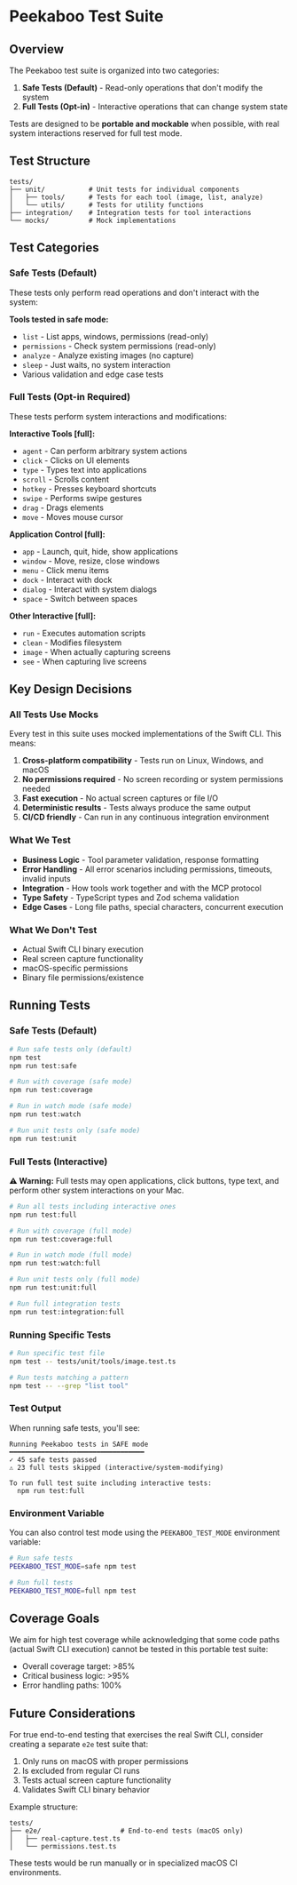 # Peekaboo Test Suite

## Overview

The Peekaboo test suite is organized into two categories:

1. **Safe Tests (Default)** - Read-only operations that don't modify the system
2. **Full Tests (Opt-in)** - Interactive operations that can change system state

Tests are designed to be **portable and mockable** when possible, with real system interactions reserved for full test mode.

## Test Structure

```
tests/
├── unit/           # Unit tests for individual components
│   ├── tools/      # Tests for each tool (image, list, analyze)
│   └── utils/      # Tests for utility functions
├── integration/    # Integration tests for tool interactions
└── mocks/          # Mock implementations
```

## Test Categories

### Safe Tests (Default)

These tests only perform read operations and don't interact with the system:

**Tools tested in safe mode:**
- `list` - List apps, windows, permissions (read-only)
- `permissions` - Check system permissions (read-only)
- `analyze` - Analyze existing images (no capture)
- `sleep` - Just waits, no system interaction
- Various validation and edge case tests

### Full Tests (Opt-in Required)

These tests perform system interactions and modifications:

**Interactive Tools [full]:**
- `agent` - Can perform arbitrary system actions
- `click` - Clicks on UI elements
- `type` - Types text into applications
- `scroll` - Scrolls content
- `hotkey` - Presses keyboard shortcuts
- `swipe` - Performs swipe gestures
- `drag` - Drags elements
- `move` - Moves mouse cursor

**Application Control [full]:**
- `app` - Launch, quit, hide, show applications
- `window` - Move, resize, close windows
- `menu` - Click menu items
- `dock` - Interact with dock
- `dialog` - Interact with system dialogs
- `space` - Switch between spaces

**Other Interactive [full]:**
- `run` - Executes automation scripts
- `clean` - Modifies filesystem
- `image` - When actually capturing screens
- `see` - When capturing live screens

## Key Design Decisions

### All Tests Use Mocks

Every test in this suite uses mocked implementations of the Swift CLI. This means:

1. **Cross-platform compatibility** - Tests run on Linux, Windows, and macOS
2. **No permissions required** - No screen recording or system permissions needed
3. **Fast execution** - No actual screen captures or file I/O
4. **Deterministic results** - Tests always produce the same output
5. **CI/CD friendly** - Can run in any continuous integration environment

### What We Test

- **Business Logic** - Tool parameter validation, response formatting
- **Error Handling** - All error scenarios including permissions, timeouts, invalid inputs
- **Integration** - How tools work together and with the MCP protocol
- **Type Safety** - TypeScript types and Zod schema validation
- **Edge Cases** - Long file paths, special characters, concurrent execution

### What We Don't Test

- Actual Swift CLI binary execution
- Real screen capture functionality
- macOS-specific permissions
- Binary file permissions/existence

## Running Tests

### Safe Tests (Default)

```bash
# Run safe tests only (default)
npm test
npm run test:safe

# Run with coverage (safe mode)
npm run test:coverage

# Run in watch mode (safe mode)
npm run test:watch

# Run unit tests only (safe mode)
npm run test:unit
```

### Full Tests (Interactive)

**⚠️ Warning:** Full tests may open applications, click buttons, type text, and perform other system interactions on your Mac.

```bash
# Run all tests including interactive ones
npm run test:full

# Run with coverage (full mode)
npm run test:coverage:full

# Run in watch mode (full mode)
npm run test:watch:full

# Run unit tests only (full mode)
npm run test:unit:full

# Run full integration tests
npm run test:integration:full
```

### Running Specific Tests

```bash
# Run specific test file
npm test -- tests/unit/tools/image.test.ts

# Run tests matching a pattern
npm test -- --grep "list tool"
```

### Test Output

When running safe tests, you'll see:

```
Running Peekaboo tests in SAFE mode
━━━━━━━━━━━━━━━━━━━━━━━━━━━━━━━━━━
✓ 45 safe tests passed
⚠ 23 full tests skipped (interactive/system-modifying)

To run full test suite including interactive tests:
  npm run test:full
```

### Environment Variable

You can also control test mode using the `PEEKABOO_TEST_MODE` environment variable:

```bash
# Run safe tests
PEEKABOO_TEST_MODE=safe npm test

# Run full tests
PEEKABOO_TEST_MODE=full npm test
```

## Coverage Goals

We aim for high test coverage while acknowledging that some code paths (actual Swift CLI execution) cannot be tested in this portable test suite:

- Overall coverage target: >85%
- Critical business logic: >95%
- Error handling paths: 100%

## Future Considerations

For true end-to-end testing that exercises the real Swift CLI, consider creating a separate `e2e` test suite that:

1. Only runs on macOS with proper permissions
2. Is excluded from regular CI runs
3. Tests actual screen capture functionality
4. Validates Swift CLI binary behavior

Example structure:
```
tests/
├── e2e/                    # End-to-end tests (macOS only)
│   ├── real-capture.test.ts
│   └── permissions.test.ts
```

These tests would be run manually or in specialized macOS CI environments.